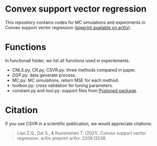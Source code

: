 # Convex support vector regression
This repository contains codes for MC simulations and experiments in Convex support vector regression ([preprint available on arXiv](https://doi.org/10.48550/arXiv.2209.12538)).
# Functions
In functionall folder, we list all functions used in experiements.
* CNLS.py, CR.py, CSVR.py: three methods compared in paper.
* DGP.py: data generate process.
* MC.py: MC simulations, return MSE for each method.
* toolbox.py: cross validation for tuning parameters.
* constant.py and tool.py: support files from [Pystoned package](https://github.com/ds2010/pyStoNED).
# Citation
If you use CSVR in a scientific publication, we would appreciate citations:
> Liao Z.Q., Dai S., & Kuosmanen T. (2021). Convex support vector regression. arXiv preprint arXiv: 2209.12538.
